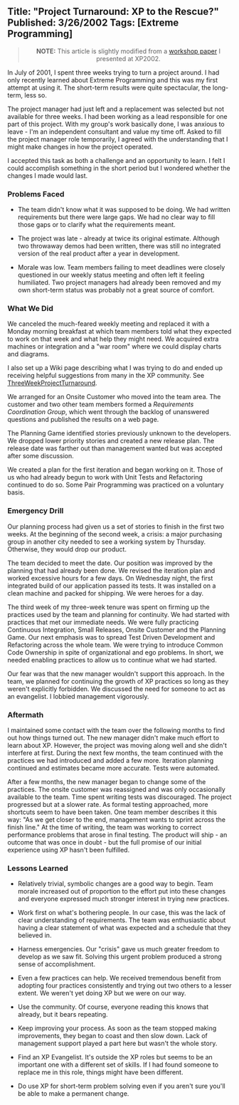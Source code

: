 Title: "Project Turnaround: XP to the Rescue?"
Published: 3/26/2002
Tags: [Extreme Programming]
---
<blockquote style="text-align:center"><b>NOTE:</b> This article is slightly modified from a <a href="/files/xp2002paper.html">workshop paper</a> I presented at XP2002.</blockquote>

In July of 2001, I spent three weeks trying to turn a project around. I had only recently learned about Extreme Programming and this was my first attempt at using it. The short-term results were quite spectacular, the long-term, less so.

The project manager had just left and a replacement was selected but
not available for three weeks. I had been working as a lead responsible 
for one part of this project. With my group's work basically done, I was
anxious to leave - I'm an independent consultant and value my time off.
Asked to fill the project manager role temporarily, I agreed with the
understanding that I might make changes in how the project operated.

I accepted this task as both a challenge and an opportunity
to learn. I felt I could accomplish something in the short period
but I wondered whether the changes I made would last.
  
### Problems Faced

* The team didn't know what it was supposed to be doing. We had written
  requirements but there were large gaps. We had no clear way
  to fill those gaps or to clarify what the requirements meant.

* The project was late - already at twice its original estimate.
  Although two throwaway demos had been written, there was still
  no integrated version of the real product after a year in development. 

* Morale was low. Team members failing to meet deadlines were closely 
  questioned in our weekly status meeting and often left it feeling
  humiliated. Two project managers had already been removed and my own 
  short-term status was probably not a great source of comfort.
  
### What We Did

We canceled the much-feared weekly meeting and replaced it with a Monday
morning breakfast at which team members told what they expected to work
on that week and what help they might need. We acquired extra machines
or integration and a "war room" where we could display charts and 
diagrams.

I also set up a Wiki page describing what I was trying to do and ended up
receiving helpful suggestions from many in the XP community. See
<a href="http://c2.com/cgi-bin/wiki?ThreeWeekProjectTurnaround">ThreeWeekProjectTurnaround</a>.

We arranged for an Onsite Customer who moved into the team area.
The customer and two other team members formed a 
_Requirements Coordination Group_, which went through the backlog
of unanswered questions and published the results on a web page.

The Planning Game identified stories previously unknown to the developers.
We dropped lower priority stories and created a new release plan. The
release date was farther out than management wanted but was
accepted after some discussion.

We created a plan for the first iteration and began working on it. Those
of us who had already begun to work with Unit Tests and Refactoring
continued to do so. Some Pair Programming was practiced on a voluntary basis.
	  
### Emergency Drill

Our planning process had given us a set of stories to finish in the
first two weeks. At the beginning of the second week, a crisis:
a major purchasing group in another city needed to see a working system
by Thursday. Otherwise, they would drop our product.

The team decided to meet the date. Our position was improved by the 
planning that had already been done. We revised the iteration plan and
worked excessive hours for a few days. On Wednesday night, the first 
integrated build of our application passed its tests. It was installed
on a clean machine and packed for shipping. We were heroes for a day.
	  
The third week of my three-week tenure was spent on firming up the
practices used by the team and planning for continuity.
We had started with practices that met our immediate
needs. We were fully practicing Continuous Integration, Small Releases,
Onsite Customer and the Planning Game. Our next emphasis was to spread
Test Driven Development and Refactoring across the whole team. We were
trying to introduce Common Code Ownership in spite of organizational
and ego problems. In short, we needed enabling practices to allow us
to continue what we had started.

Our fear was that the new manager wouldn't support this approach.
In the team, we planned for continuing the growth of XP practices so
long as they weren't explicitly forbidden. We discussed the need for
someone to act as an evangelist. I lobbied management vigorously.
	
### Aftermath

I maintained some contact with the team over the following months to
find out how things turned out. The new manager didn't make much effort
to learn about XP. However, the project was moving along well and she
didn't interfere at first. During the next few months, the team
continued with the practices we had introduced and added a few more.
Iteration planning continued and estimates became more accurate.
Tests were automated.

After a few months, the new manager began to change some of the practices.
The onsite customer was reassigned and was only occasionally available
to the team. Time spent writing tests was discouraged. The project 
progressed but at a slower rate. As formal testing approached, more 
shortcuts seem to have been taken. One team member describes it this way:
"As we get closer to the end, management wants to sprint across the finish line."
At the time of writing, the team was working to correct performance 
problems that arose in final testing. The product will ship - an outcome
that was once in doubt - but the full promise of our initial experience
using XP hasn't been fulfilled.
	
### Lessons Learned

* Relatively trivial, symbolic changes are a good way to begin.
  Team morale increased out of proportion to the effort put into
  these changes and everyone expressed much stronger interest
  in trying new practices.
	
* Work first on what's bothering people. In our case, this was the
  lack of clear understanding of requirements. The team was enthusiastic
  about having a clear statement of what was expected and a schedule 
  that they believed in. 
	
* Harness emergencies. Our "crisis" gave us much greater
  freedom to develop as we saw fit. Solving this urgent problem 
  produced a strong sense of accomplishment.

* Even a few practices can help. We received tremendous benefit from
  adopting four practices consistently and trying out two others to
  a lesser extent. We weren't yet doing XP but we were on our way.

* Use the community. Of course, everyone reading this knows that
  already, but it bears repeating.

* Keep improving your process. As soon as the team stopped making
  improvements, they began to coast and then slow down. Lack of
  management support played a part here but wasn't the whole story.

* Find an XP Evangelist. It's outside the XP roles but seems to
  be an important one with a different set of skills. If I had
  found someone to replace me in this role, things might have been different.

* Do use XP for short-term problem solving even if you aren't sure
  you'll be able to make a permanent change.
